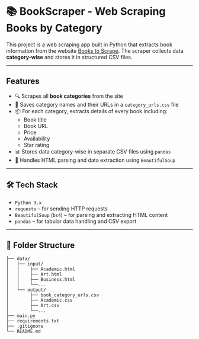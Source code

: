# 📚 BookScraper - Web Scraping Books by Category

This project is a web scraping app built in Python that extracts book information from the website [Books to Scrape](https://books.toscrape.com/). The scraper collects data **category-wise** and stores it in structured CSV files.

---

##  Features

- 🔍 Scrapes all **book categories** from the site
- 📁 Saves category names and their URLs in a `category_urls.csv` file
- 📦 For each category, extracts details of every book including:
  - Book title
  - Book URL
  - Price
  - Availability
  - Star rating
- 📊 Stores data category-wise in separate CSV files using `pandas`
- 🧼 Handles HTML parsing and data extraction using `BeautifulSoup`

---

## 🛠️ Tech Stack

- `Python 3.x`
- `requests` – for sending HTTP requests
- `BeautifulSoup` (`bs4`) – for parsing and extracting HTML content
- `pandas` – for tabular data handling and CSV export

---

## 📂 Folder Structure
```
├── data/
│   ├── input/
│   │    ├── Academic.html
│   │    ├── Art.html
│   │    ├── Business.html
│   │    └──...
│   └── output/
│        ├── book_category_urls.csv
│        ├── Academic.csv
│        ├── Art.csv
│        └──...
├── main.py
├── requirements.txt
├── .gitignore
└── README.md

